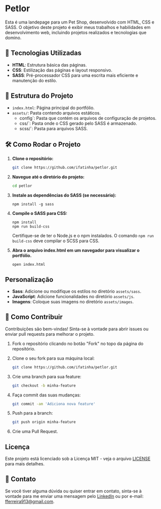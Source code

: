 # Petlor

Esta é uma landepage para um Pet Shop, desenvolvido com HTML, CSS e SASS. O objetivo deste projeto é exibir meus trabalhos e habilidades em desenvolvimento web, incluindo projetos realizados e tecnologias que domino.

## 🚀 Tecnologias Utilizadas

- **HTML**: Estrutura básica das páginas.
- **CSS**: Estilização das páginas e layout responsivo.
- **SASS**: Pré-processador CSS para uma escrita mais eficiente e manutenção do estilo.

## 📂 Estrutura do Projeto

- `index.html`: Página principal do portfólio.
- `assets/`: Pasta contendo arquivos estáticos.
  - config`: Pasta que contém os arquivos de configuração de projetos.
  - css/`: Pasta onde o CSS gerado pelo SASS é armazenado.
  - scss/`: Pasta para arquivos SASS.

## 🛠️ Como Rodar o Projeto

1. **Clone o repositório:**

   ```bash
   git clone https://github.com/ifatinha/petlor.git
   ```

2. **Navegue até o diretório do projeto:**

    ```bash
   cd petlor
   ```

3. **Instale as dependências do SASS (se necessário):**

    ```
    npm install -g sass
    ```

3. **Compile o SASS para CSS:**

    ```
    npm install
    npm run build-css
    ```

    Certifique-se de ter o Node.js e o npm instalados. O comando `npm run build-css` deve compilar o SCSS para CSS.

4. **Abra o arquivo index.html em um navegador para visualizar o portfólio.**
    ```
    open index.html
    ```

## Personalização

- **Sass**: Adicione ou modifique os estilos no diretório `assets/sass`.
- **JavaScript**: Adicione funcionalidades no diretório `assets/js`.
- **Imagens**: Coloque suas imagens no diretório `assets/images`.

## 📖 Como Contribuir

Contribuições são bem-vindas! Sinta-se à vontade para abrir issues ou enviar pull requests para melhorar o projeto.

1. Fork o repositório clicando no botão "Fork" no topo da página do repositório.

2. Clone o seu fork para sua máquina local:

   ```bash
   git clone https://github.com/ifatinha/petlor.git

3. Crie uma branch para sua feature:

    ```bash
    git checkout -b minha-feature
    ```

4. Faça commit das suas mudanças:

    ```bash
    git commit -am 'Adiciona nova feature'
    ```

5. Push para a branch:

    ```bash
    git push origin minha-feature
    ```

6. Crie uma Pull Request.

## Licença

Este projeto está licenciado sob a Licença MIT - veja o arquivo [LICENSE](LICENSE) para mais detalhes.

## 📧 Contato

Se você tiver alguma dúvida ou quiser entrar em contato, sinta-se à vontade para me enviar uma mensagem pelo [LinkedIn](https://www.linkedin.com/in/ifatima14/) ou por e-mail: [fferreira913@gmail.com](mailto:fferreira913@gmail.com).

